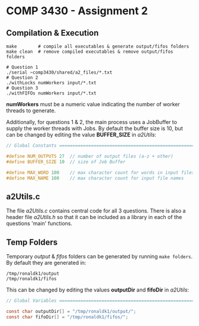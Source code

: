 # COMP 3430 - Assignment 2

## Compilation & Execution

```shell
make        # compile all executables & generate output/fifos folders
make clean  # remove compiled executables & remove output/fifos folders
```

```shell
# Question 1
./serial ~comp3430/shared/a2_files/*.txt
# Question 2
./withLocks numWorkers input/*.txt
# Question 3
./withFIFOs numWorkers input/*.txt
```

**numWorkers** must be a numeric value indicating the number of worker threads to generate.

Additionally, for questions 1 & 2, the main process uses a JobBuffer to supply the worker threads with Jobs. By default the buffer size is 10, but can be changed by editing the value **BUFFER_SIZE** in *a2Utils*:

```c
// Global Constants ===================================================================

#define NUM_OUTPUTS 27  // number of output files (a-z + other)
#define BUFFER_SIZE 10  // size of Job Buffer

#define MAX_WORD 100    // max character count for words in input files
#define MAX_NAME 100    // max character count for input file names
```

## a2Utils.c

The file *a2Utils.c* contains central code for all 3 questions. There is also a header file *a2Utils.h* so that it can be included as a library in each of the questions 'main' functions.

## Temp Folders

Temporary *output* & *fifos* folders can be generated by running `make folders`. By default they are generated in:

```
/tmp/ronaldk1/output
/tmp/ronaldk1/fifos
```

This can be changed by editing the values **outputDir** and **fifoDir** in *a2Utils*:

```c
// Global Variables ===================================================================

const char outputDir[] = "/tmp/ronaldk1/output/";
const char fifoDir[] = "/tmp/ronaldk1/fifos/";
```
